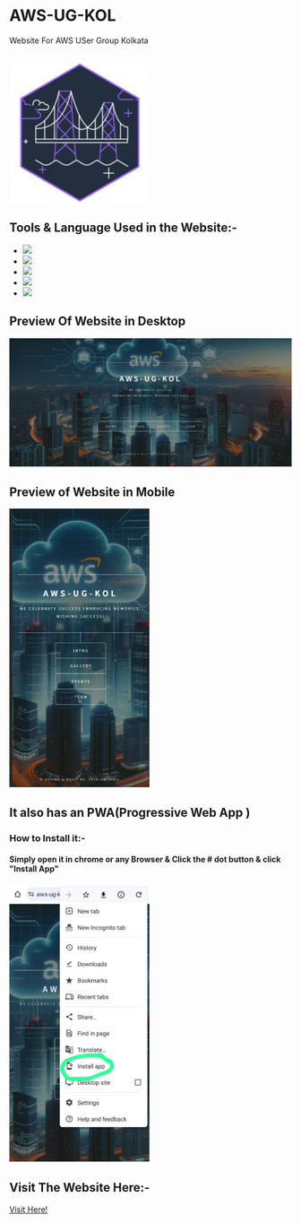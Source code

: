 




# AWS-UG-KOL

Website For AWS USer Group Kolkata

<br>


<img align="centre" width="250" src="./images/awsugkol_logo.png">


## Tools & Language Used in the Website:-
<ul>
<li><img width ="75" src="https://cdn.jsdelivr.net/gh/devicons/devicon/icons/vscode/vscode-original-wordmark.svg" /></li>
<li><img width ="75" src="https://cdn.jsdelivr.net/gh/devicons/devicon/icons/html5/html5-original-wordmark.svg" /></li>  
<li><img width ="75" src="https://cdn.jsdelivr.net/gh/devicons/devicon/icons/css3/css3-original-wordmark.svg" /></li>
<li><img width="75" src="https://cdn.jsdelivr.net/gh/devicons/devicon/icons/sass/sass-original.svg" /></li>
<li><img width ="75" src="https://cdn.jsdelivr.net/gh/devicons/devicon/icons/javascript/javascript-original.svg" /></li>
</ul>

## Preview Of Website in Desktop
<img width="650" src="./images/ireadmg/desktop.png">

## Preview of Website in Mobile
<img width="250" src="./images/ireadmg/mobile.png">


## It also has an PWA(Progressive Web App ) 
### How to Install it:-
#### Simply open it in chrome or any Browser & Click the # dot button & click "Install App"
<img width="250" src="./images/ireadmg/pwa.jpg">


## Visit The Website Here:-
[Visit Here!](https://aws-ug-kol.vercel.app/)
